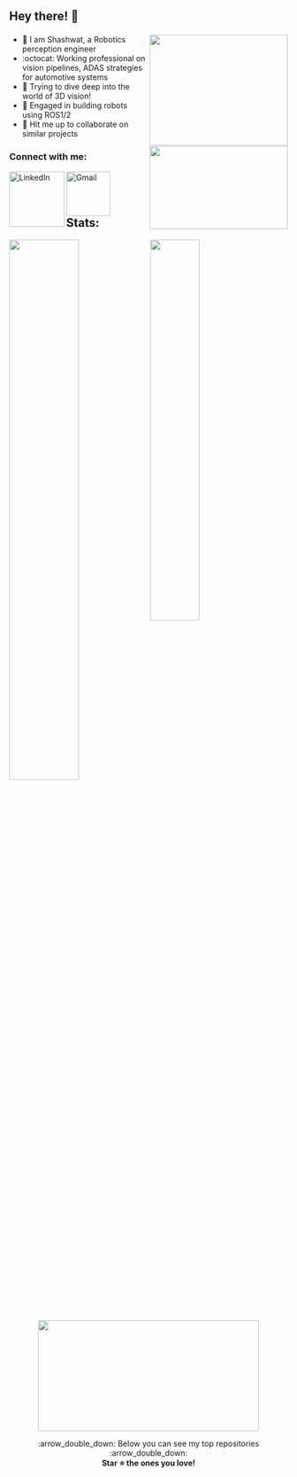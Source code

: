 ## Hey there! 👋 <p align="center"><img align="right" src="https://media.giphy.com/media/jkSvCVEXWlOla/giphy.gif" width="250" height="200" /></p>

- :panda_face: I am Shashwat, a Robotics perception engineer 
- :octocat: Working professional on vision pipelines, ADAS strategies for automotive systems
- :car: Trying to dive deep into the world of 3D vision!   
- :electric_plug: Engaged in building robots using ROS1/2
- :robot: Hit me up to collaborate on similar projects
<p align="center"><img align="right" src="https://media.giphy.com/media/wRYbY8OPGkHxS/giphy.gif" width="250" height="150" /></p>

### Connect with me: <br>
<a href="https://www.linkedin.com/in/shaxpy28">
  <img align="left" alt="LinkedIn" width="100px" src="https://img.shields.io/badge/LinkedIn-0077B5?style=for-the-badge&logo=linkedin&logoColor=white" />
</a>
<a href="mailto:shashwatpandey28@gmail.com">
  <img align="left" alt="Gmail" width="80px" src="https://img.shields.io/badge/Gmail-D14836?style=for-the-badge&logo=gmail&logoColor=white" />
</a>
<br>
<br>
<br>

## Stats: 
<img align="left" width="50%" src="https://github-readme-stats.vercel.app/api?username=shaxpy&show_icons=true&hide_border=true&theme=radical" />
<img width="42%" src="https://github-readme-stats.vercel.app/api/top-langs/?username=shaxpy&layout=compact&theme=radical&hide_border=true" />


<p align="center"><br>
<img align="middle" src="https://media.giphy.com/media/MC6eSuC3yypCU/giphy.gif" width="400" height="200" /></p>

</details>


<p align="center">
    :arrow_double_down: Below you can see my top repositories :arrow_double_down:
    <br>
    <b>
      Star ⭐ the ones you love!
    </b>
</p>
